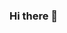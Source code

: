 ### Hi there 👋

<!--
**s559234/s559234** is a ✨ _special_ ✨ repository because its `README.md` (this file) appears on your GitHub profile.

Here are some ideas to get you started:

- Born in Suryapet
- 🔭 I’m currently working on Git hub
- I’m currently learning Web Apps
- My Interests are to play cricket and watching movies
- 💬 Ask me Nothing
- 📫 How to reach me: Y
- ⚡ Fun fact: Endi ee gooollllaaaaa
-->
